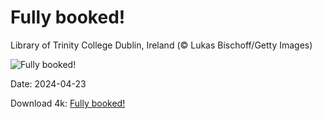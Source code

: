 # Fully booked!

Library of Trinity College Dublin, Ireland (© Lukas Bischoff/Getty Images)

![Fully booked!](https://bing.com/th?id=OHR.TrinityDublin_EN-US5011442234_UHD.jpg&rf=LaDigue_UHD.jpg&pid=hp&w=1024&h=576&rs=1&c=4)

Date: 2024-04-23

Download 4k: [Fully booked!](https://bing.com/th?id=OHR.TrinityDublin_EN-US5011442234_UHD.jpg&rf=LaDigue_UHD.jpg&pid=hp&w=3840&h=2160&rs=1&c=4)

